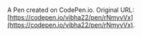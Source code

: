 # 

A Pen created on CodePen.io. Original URL: [https://codepen.io/vibha22/pen/rNmyvVx](https://codepen.io/vibha22/pen/rNmyvVx).


